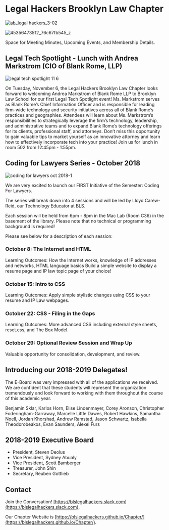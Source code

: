 # Legal Hackers Brooklyn Law Chapter

![ab_legal hackers_3-02](https://user-images.githubusercontent.com/34072582/47150705-6faf5b00-d2a5-11e8-9c53-1621616c91e5.png)

![45356473512_76c67fb545_z](https://user-images.githubusercontent.com/34072582/47191236-20544380-d314-11e8-8617-8a6b717669a3.jpg)

Space for Meeting Minutes, Upcoming Events, and Membership Details.

## Legal Tech Spotlight - Lunch with Andrea Markstrom (CIO of Blank Rome, LLP)
![legal tech spotlight 11 6](https://user-images.githubusercontent.com/34072582/47933355-c07ca180-deaa-11e8-9364-25a2e1c92318.png)

On Tuesday, November 6, the Legal Hackers Brooklyn Law Chapter looks forward to welcoming Andrea Markstrom of Blank Rome LLP to Brooklyn Law School for our first Legal Tech Spotlight event! Ms. Markstrom serves as Blank Rome’s Chief Information Officer and is responsible for leading firm-wide technology and security initiatives across all of Blank Rome’s practices and geographies. Attendees will learn about Ms. Markstrom’s responsibilities to strategically leverage the firm’s technology, leadership, and administrative teams and to expand Blank Rome’s technology offerings for its clients, professional staff, and attorneys. Don’t miss this opportunity to gain valuable tips to market yourself as an innovative attorney and learn how to effectively incorporate tech into your practice! Join us for lunch in room 502 from 12:45pm - 1:55pm.
 

## Coding for Lawyers Series - October 2018
![coding for lawyers oct 2018-1](https://user-images.githubusercontent.com/34072582/47150574-f31c7c80-d2a4-11e8-8fc1-4e50d4e42cbb.png)

We are very excited to launch our FIRST Initiative of the Semester: Coding For Lawyers.
 
The series will break down into 4 sessions and will be led by Lloyd Carew-Reid, our Technology Educator at BLS.
 
Each session will be held from 6pm - 8pm in the Mac Lab (Room C36) in the basement of the library. Please note that no technical or programming background is required!
 
Please see below for a description of each session:
 
### October 8: The Internet and HTML
 
Learning Outcomes:
How the Internet works, knowledge of IP addresses and networks, HTML language basics
Build a simple website to display a resume page and IP law topic page of your choice!
 
### October 15: Intro to CSS
 
Learning Outcomes:
Apply simple stylistic changes using CSS to your resume and IP Law webpages.
 
### October 22: CSS - Filing in the Gaps
 
Learning Outcomes:
More advanced CSS including external style sheets, reset.css, and The Box Model.
 
### October 29: Optional Review Session and Wrap Up
 
Valuable opportunity for consolidation, development, and review.

## Introducing our 2018-2019 Delegates!

The E-Board was very impressed with all of the applications we received. We are confident that these students will represent the organization tremendously and look forward to working with them throughout the course of this academic year.

Benjamin Sklar,
Karlos Horn,
Elise Lindenmayer,
Corey Aronson,
Christopher Foderingham-Garraway,
Marcelle Little Dawes,
Robert Hawkins,
Samantha Noell,
Jordan Khorshad,
Andrew Ramstad,
Jason Schwartz,
Isabella Theodorobeakos,
Evan Saunders,
Alexei Furs

## 2018-2019 Executive Board

* President, Steven Deolus
* Vice President, Sydney Abualy
* Vice President, Scott Bamberger
* Treasurer, John Shin
* Secretary, Reuben Gottlieb

## Contact
Join the Conversation! [https://blslegalhackers.slack.com](https://blslegalhackers.slack.com).

Our Chapter Website is [https://blslegalhackers.github.io/Chapter/](https://blslegalhackers.github.io/Chapter/).
